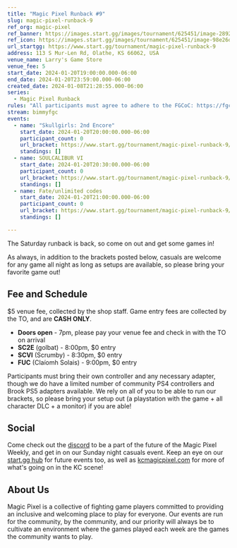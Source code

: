 ```yaml
---
title: "Magic Pixel Runback #9"
slug: magic-pixel-runback-9
ref_org: magic-pixel
ref_banner: https://images.start.gg/images/tournament/625451/image-28927bd633b31aefa2b9e4a4e43f1d51.png?ehk=8VBXGn6RNiI37wIz7kkTEM79GYW1bfgEQyBL04Y1db8%3D&ehkOptimized=7Rk36FMv8ghH794RuVXvyes%2FhdmViZrr9Xhy98ObFfI%3D
ref_icon: https://images.start.gg/images/tournament/625451/image-98e26d4b4771b3ddadae2e2043fdef83.png?ehk=ZJVSnp9%2FT7cCxtScgk3LIZ99P4h5wmv%2FlVhe5R9T4Do%3D&ehkOptimized=9Xk5i%2FXr0LHaKEaQm9taTdAQ9S%2FbkHe%2FwJ3QWTQH%2FPo%3D
url_startgg: https://www.start.gg/tournament/magic-pixel-runback-9
address: 113 S Mur-Len Rd, Olathe, KS 66062, USA
venue_name: Larry's Game Store
venue_fee: 5
start_date: 2024-01-20T19:00:00.000-06:00
end_date: 2024-01-20T23:59:00.000-06:00
created_date: 2024-01-08T21:28:55.000-06:00
series:
  - Magic Pixel Runback
rules: "All participants must agree to adhere to the FGCoC: https://fgcoc.com/"
stream: bimmyfgc
events:
  - name: "Skullgirls: 2nd Encore"
    start_date: 2024-01-20T20:00:00.000-06:00
    participant_count: 0
    url_bracket: https://www.start.gg/tournament/magic-pixel-runback-9/events/skullgirls/brackets/1550933/2329287
    standings: []
  - name: SOULCALIBUR VI
    start_date: 2024-01-20T20:30:00.000-06:00
    participant_count: 0
    url_bracket: https://www.start.gg/tournament/magic-pixel-runback-9/events/scvi-double-elimination/brackets/1550924/2329278
    standings: []
  - name: Fate/unlimited codes
    start_date: 2024-01-20T21:00:00.000-06:00
    participant_count: 0
    url_bracket: https://www.start.gg/tournament/magic-pixel-runback-9/events/fate-unlimited-codes/brackets/1550929/2329283
    standings: []

---
```


The Saturday runback is back, so come on out and get some games in!

As always, in addition to the brackets posted below, casuals are welcome for any game all night as long as setups are available, so please bring your favorite game out! 

## Fee and Schedule
$5 venue fee, collected by the shop staff. Game entry fees are collected by the TO, and are **CASH ONLY**. 

- **Doors open** - 7pm, please pay your venue fee and check in with the TO on arrival
- **SC2E** (golbat) - 8:00pm, $0 entry
- **SCVI** (Scrumby) - 8:30pm, $0 entry
- **FUC** (Claíomh Solais) - 9:00pm, $0 entry

Participants must bring their own controller and any necessary adapter, though we do have a limited number of community PS4 controllers and Brook PS5 adapters available. We rely on all of you to be able to run our brackets, so please bring your setup out (a playstation with the game + all character DLC + a monitor) if you are able!  

## Social
Come check out the [discord](https://discord.gg/jkmn6CVrrQ) to be a part of the future of the Magic Pixel Weekly, and get in on our Sunday night casuals event. Keep an eye on our [start.gg hub](https://www.start.gg/hub/magic-pixel) for future events too, as well as [kcmagicpixel.com](https://kcmagicpixel.com) for more of what's going on in the KC scene!

## About Us

Magic Pixel is a collective of fighting game players committed to providing an inclusive and welcoming place to play for everyone. Our events are run for the community, by the community, and our priority will always be to cultivate an environment where the games played each week are the games the community wants to play.
  